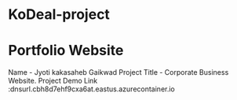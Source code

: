 # KoDeal-project
# Portfolio Website 
 Name - Jyoti kakasaheb Gaikwad
 Project Title - Corporate Business Website.
 Project Demo Link :dnsurl.cbh8d7ehf9cxa6at.eastus.azurecontainer.io


